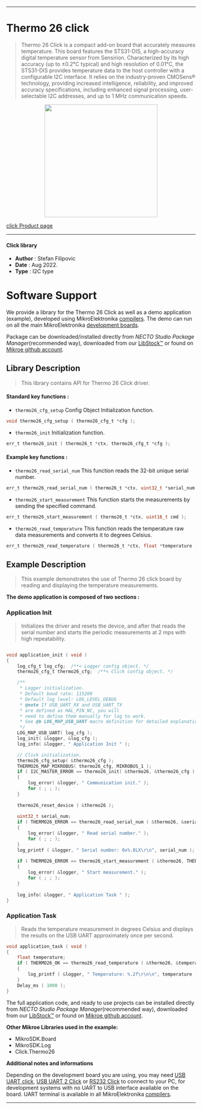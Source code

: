 
---
# Thermo 26 click

> Thermo 26 Click is a compact add-on board that accurately measures temperature. 
> This board features the STS31-DIS, a high-accuracy digital temperature sensor from Sensirion. 
> Characterized by its high accuracy (up to ±0.2°C typical) and high resolution of 0.01°C, 
> the STS31-DIS provides temperature data to the host controller with a configurable I2C interface. 
> It relies on the industry-proven CMOSens® technology, providing increased intelligence, reliability, 
> and improved accuracy specifications, including enhanced signal processing, 
> user-selectable I2C addresses, and up to 1 MHz communication speeds.

<p align="center">
  <img src="https://download.mikroe.com/images/click_for_ide/thermo26_click.png" height=300px>
</p>

[click Product page](https://www.mikroe.com/thermo-26-click)

---


#### Click library

- **Author**        : Stefan Filipovic
- **Date**          : Aug 2022.
- **Type**          : I2C type


# Software Support

We provide a library for the Thermo 26 Click
as well as a demo application (example), developed using MikroElektronika
[compilers](https://www.mikroe.com/necto-studio).
The demo can run on all the main MikroElektronika [development boards](https://www.mikroe.com/development-boards).

Package can be downloaded/installed directly from *NECTO Studio Package Manager*(recommended way), downloaded from our [LibStock&trade;](https://libstock.mikroe.com) or found on [Mikroe github account](https://github.com/MikroElektronika/mikrosdk_click_v2/tree/master/clicks).

## Library Description

> This library contains API for Thermo 26 Click driver.

#### Standard key functions :

- `thermo26_cfg_setup` Config Object Initialization function.
```c
void thermo26_cfg_setup ( thermo26_cfg_t *cfg );
```

- `thermo26_init` Initialization function.
```c
err_t thermo26_init ( thermo26_t *ctx, thermo26_cfg_t *cfg );
```

#### Example key functions :

- `thermo26_read_serial_num` This function reads the 32-bit unique serial number.
```c
err_t thermo26_read_serial_num ( thermo26_t *ctx, uint32_t *serial_num );
```

- `thermo26_start_measurement` This function starts the measurements by sending the specified command.
```c
err_t thermo26_start_measurement ( thermo26_t *ctx, uint16_t cmd );
```

- `thermo26_read_temperature` This function reads the temperature raw data measurements and converts it to degrees Celsius.
```c
err_t thermo26_read_temperature ( thermo26_t *ctx, float *temperature );
```

## Example Description

> This example demonstrates the use of Thermo 26 click board by reading and displaying the temperature measurements.

**The demo application is composed of two sections :**

### Application Init

> Initializes the driver and resets the device, and after that reads the serial number and starts the periodic measurements at 2 mps with high repeatability.

```c

void application_init ( void )
{
    log_cfg_t log_cfg;  /**< Logger config object. */
    thermo26_cfg_t thermo26_cfg;  /**< Click config object. */

    /** 
     * Logger initialization.
     * Default baud rate: 115200
     * Default log level: LOG_LEVEL_DEBUG
     * @note If USB_UART_RX and USB_UART_TX 
     * are defined as HAL_PIN_NC, you will 
     * need to define them manually for log to work. 
     * See @b LOG_MAP_USB_UART macro definition for detailed explanation.
     */
    LOG_MAP_USB_UART( log_cfg );
    log_init( &logger, &log_cfg );
    log_info( &logger, " Application Init " );

    // Click initialization.
    thermo26_cfg_setup( &thermo26_cfg );
    THERMO26_MAP_MIKROBUS( thermo26_cfg, MIKROBUS_1 );
    if ( I2C_MASTER_ERROR == thermo26_init( &thermo26, &thermo26_cfg ) ) 
    {
        log_error( &logger, " Communication init." );
        for ( ; ; );
    }
    
    thermo26_reset_device ( &thermo26 );
    
    uint32_t serial_num;
    if ( THERMO26_ERROR == thermo26_read_serial_num ( &thermo26, &serial_num ) )
    {
        log_error( &logger, " Read serial number." );
        for ( ; ; );
    }
    log_printf ( &logger, " Serial number: 0x%.8LX\r\n", serial_num );
    
    if ( THERMO26_ERROR == thermo26_start_measurement ( &thermo26, THERMO26_CMD_PERIODIC_2_MPS_REP_HIGH ) )
    {
        log_error( &logger, " Start measurement." );
        for ( ; ; );
    }
    
    log_info( &logger, " Application Task " );
}

```

### Application Task

> Reads the temperature measurement in degrees Celsius and displays the results on the USB UART approximately once per second.

```c
void application_task ( void )
{
    float temperature;
    if ( THERMO26_OK == thermo26_read_temperature ( &thermo26, &temperature ) )
    {
        log_printf ( &logger, " Temperature: %.2f\r\n\n", temperature );
    }
    Delay_ms ( 1000 );
}
```

The full application code, and ready to use projects can be installed directly from *NECTO Studio Package Manager*(recommended way), downloaded from our [LibStock&trade;](https://libstock.mikroe.com) or found on [Mikroe github account](https://github.com/MikroElektronika/mikrosdk_click_v2/tree/master/clicks).

**Other Mikroe Libraries used in the example:**

- MikroSDK.Board
- MikroSDK.Log
- Click.Thermo26

**Additional notes and informations**

Depending on the development board you are using, you may need
[USB UART click](https://www.mikroe.com/usb-uart-click),
[USB UART 2 Click](https://www.mikroe.com/usb-uart-2-click) or
[RS232 Click](https://www.mikroe.com/rs232-click) to connect to your PC, for
development systems with no UART to USB interface available on the board. UART
terminal is available in all MikroElektronika
[compilers](https://shop.mikroe.com/compilers).

---
